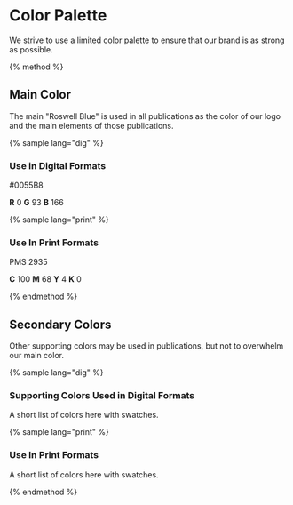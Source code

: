 # Color Palette

We strive to use a limited color palette to ensure that our brand is as strong as possible.

{% method %}

## Main Color

The main "Roswell Blue" is used in all publications as the color of our logo and the main elements of those publications.

{% sample lang="dig" %}

### Use in Digital Formats

\#0055B8

**R** 0 **G** 93 **B** 166

{% sample lang="print" %}

### Use In Print Formats

PMS 2935

**C** 100 **M** 68 **Y** 4 **K** 0

{% endmethod %}

## Secondary Colors

Other supporting colors may be used in publications, but not to overwhelm our main color.

{% sample lang="dig" %}

### Supporting Colors Used in Digital Formats

A short list of colors here with swatches.

{% sample lang="print" %}

### Use In Print Formats

A short list of colors here with swatches.

{% endmethod %}